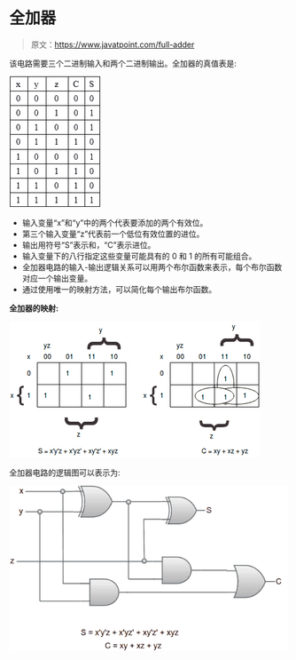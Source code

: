 # 全加器

> 原文：<https://www.javatpoint.com/full-adder>

该电路需要三个二进制输入和两个二进制输出。全加器的真值表是:

![Full - Adder](img/5beb598f02a37741e780fb4c703c7367.png)

*   输入变量“x”和“y”中的两个代表要添加的两个有效位。
*   第三个输入变量“z”代表前一个低位有效位置的进位。
*   输出用符号“S”表示和，“C”表示进位。
*   输入变量下的八行指定这些变量可能具有的 0 和 1 的所有可能组合。
*   全加器电路的输入-输出逻辑关系可以用两个布尔函数来表示，每个布尔函数对应一个输出变量。
*   通过使用唯一的映射方法，可以简化每个输出布尔函数。

**全加器的映射:**

![Full - Adder](img/de66f97512925bd119e516ab979d3aab.png)

全加器电路的逻辑图可以表示为:

![Full - Adder](img/efcb29ebbe20792c6f9790acb87074d0.png)